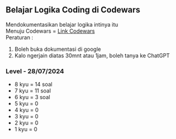## Belajar Logika Coding di Codewars
Mendokumentasikan belajar logika intinya itu \
Menuju Codewars = [Link Codewars](https://www.codewars.com/dashboard) \
Peraturan : 
1. Boleh buka dokumentasi di google
2. Kalo ngerjain diatas 30mnt atau 1jam, boleh tanya ke ChatGPT
  

### Level - 28/07/2024
- 8 kyu = 14 soal 
- 7 kyu = 11 soal
- 6 kyu = 3 soal
- 5 kyu = 0
- 4 kyu = 0
- 3 kyu = 0
- 2 kyu = 0
- 1 kyu = 0
